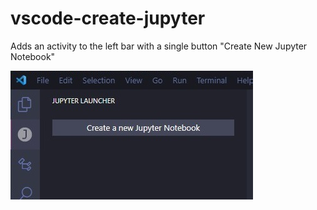 # vscode-create-jupyter

Adds an activity to the left bar with a single button "Create New Jupyter Notebook"

![Icon](/resources/screenshot.jpg)

